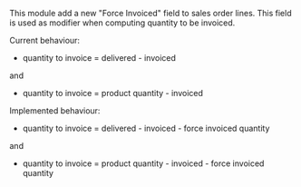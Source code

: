 This module add a new "Force Invoiced" field to sales order lines. This
field is used as modifier when computing quantity to be invoiced.

Current behaviour:

- quantity to invoice = delivered - invoiced

and

- quantity to invoice = product quantity - invoiced

Implemented behaviour:

- quantity to invoice = delivered - invoiced - force invoiced quantity

and

- quantity to invoice = product quantity - invoiced - force invoiced
  quantity
